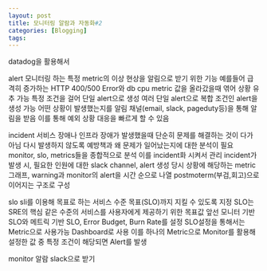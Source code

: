 ```yaml
---
layout: post
title: 모니터링 알람과 자동화#2
categories: [Blogging]
tags:
---
```


datadog을 활용해서

alert
모니터링 하는 특정 metric의 이상 현상을 알림으로 받기 위한 기능
예를들어 급격히 증가하는 HTTP 400/500 Error와 db cpu metric 값을 올라갔을때 엮어 상황 유추 가능
특정 조건을 걸어 단일 alert으로 생성 여러 단일 alert으로 복합 조건인 alert을 생성 가능
어떤 상황이 발생했는지를 알림 채널(email, slack, pageduty등)을 통해 알림을 받음
이를 통해 예외 상황 대응을 빠르게 할 수 있음

incident
서비스 장애나 인프라 장애가 발생했을때 단순히 문제를 해결하는 것이 다가 아님
다시 발생하지 않도록 예방책과 왜 문제가 일어났는지에 대한 분석이 필요
monitor, slo, metrics들을 종합적으로 분석
이를 incident화 시켜서 관리
incident가 발생 시, 필요한 인원에 대한 slack channel, alert 생성
당시 상황에 해당하는 metric 그래프, warning과 monitor의 alert을 시간 순으로 나열
postmoterm(부검,회고)으로 이어지는 구조로 구성

slo
sli를 이용해 목표로 하는 서비스 수준 목표(SLO)까지 지킬 수 있도록 지정
SLO는 SRE의 핵심 같은 수준의 서비스를 사용자에게 제공하기 위한 목표값
앞선 모니터 기반 SLO와 메트릭 기반 SLO, Error Budget, Burn Rate를 설정
SLO설정을 통해서는 Metric으로 사용가능 Dashboard로 사용
이를 하나의 Metric으로 Monitor를 활용해 설정한 값 중 특정 조건이 해당되면 Alert를 발생

monitor 알람 slack으로 받기
